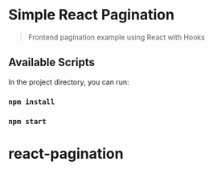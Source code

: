 # Simple React Pagination

> Frontend pagination example using React with Hooks

## Available Scripts

In the project directory, you can run:

### `npm install`

### `npm start`
# react-pagination

